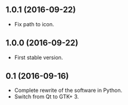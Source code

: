 ## 1.0.1 (2016-09-22)
  - Fix path to icon.

## 1.0.0 (2016-09-22)
  - First stable version.

## 0.1 (2016-09-16)
  - Complete rewrite of the software in Python.
  - Switch from Qt to GTK+ 3.
